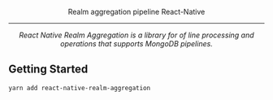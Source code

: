 <p align="center">
    Realm aggregation pipeline React-Native
</p>

---

<p align="center">
    <i>
    React Native Realm Aggregation is a library for of line processing and operations that supports MongoDB pipelines.
    </i>
</p>

## Getting Started

```bash
yarn add react-native-realm-aggregation
```
